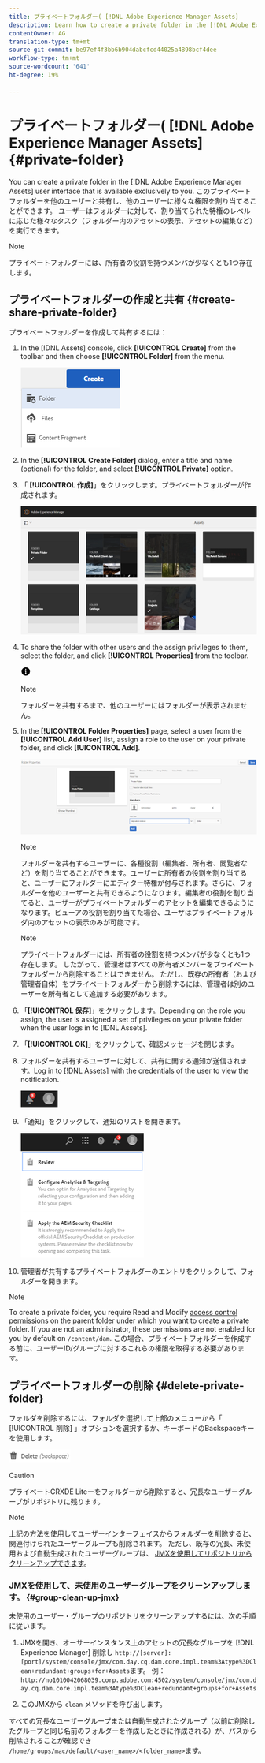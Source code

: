 ```yaml
---
title: プライベートフォルダー( [!DNL Adobe Experience Manager Assets]
description: Learn how to create a private folder in the [!DNL Adobe Experience Manager Assets] and share it with other users and the assign various privileges to them.
contentOwner: AG
translation-type: tm+mt
source-git-commit: be97ef4f3bb6b904dabcfcd44025a4898bcf4dee
workflow-type: tm+mt
source-wordcount: '641'
ht-degree: 19%

---
```



# プライベートフォルダー( [!DNL Adobe Experience Manager Assets] {#private-folder}

You can create a private folder in the [!DNL Adobe Experience Manager Assets] user interface that is available exclusively to you. このプライベートフォルダーを他のユーザーと共有し、他のユーザーに様々な権限を割り当てることができます。 ユーザーはフォルダーに対して、割り当てられた特権のレベルに応じた様々なタスク（フォルダー内のアセットの表示、アセットの編集など）を実行できます。

>[!NOTE]
>
>プライベートフォルダーには、所有者の役割を持つメンバが少なくとも1つ存在します。

## プライベートフォルダーの作成と共有 {#create-share-private-folder}

プライベートフォルダーを作成して共有するには：

1. In the [!DNL Assets] console, click **[!UICONTROL Create]** from the toolbar and then choose **[!UICONTROL Folder]** from the menu.

   ![アセットフォルダーの作成](assets/Create-folder.png)

1. In the **[!UICONTROL Create Folder]** dialog, enter a title and name (optional) for the folder, and select **[!UICONTROL Private]** option.

1. 「 **[!UICONTROL 作成]**」をクリックします。プライベートフォルダーが作成されます。

   ![chlimage_1-413](assets/chlimage_1-413.png)

1. To share the folder with other users and the assign privileges to them, select the folder, and click **[!UICONTROL Properties]** from the toolbar.

   ![情報オプション](assets/do-not-localize/info-circle-icon.png)

   >[!NOTE]
   >
   >フォルダーを共有するまで、他のユーザーにはフォルダーが表示されません。

1. In the **[!UICONTROL Folder Properties]** page, select a user from the **[!UICONTROL Add User]** list, assign a role to the user on your private folder, and click **[!UICONTROL Add]**.

   ![chlimage_1-415](assets/chlimage_1-415.png)

   >[!NOTE]
   >
   >フォルダーを共有するユーザーに、各種役割（編集者、所有者、閲覧者など）を割り当てることができます。ユーザーに所有者の役割を割り当てると、ユーザーにフォルダーにエディター特権が付与されます。さらに、フォルダーを他のユーザーと共有できるようになります。編集者の役割を割り当てると、ユーザーがプライベートフォルダーのアセットを編集できるようになります。ビューアの役割を割り当てた場合、ユーザはプライベートフォルダ内のアセットの表示のみが可能です。

   >[!NOTE]
   >
   >プライベートフォルダーには、所有者の役割を持つメンバが少なくとも1つ存在します。 したがって、管理者はすべての所有者メンバーをプライベートフォルダーから削除することはできません。 ただし、既存の所有者（および管理者自体）をプライベートフォルダーから削除するには、管理者は別のユーザーを所有者として追加する必要があります。

1. 「**[!UICONTROL 保存]**」をクリックします。Depending on the role you assign, the user is assigned a set of privileges on your private folder when the user logs in to [!DNL Assets].
1. 「**[!UICONTROL OK]**」をクリックして、確認メッセージを閉じます。
1. フォルダーを共有するユーザーに対して、共有に関する通知が送信されます。Log in to [!DNL Assets] with the credentials of the user to view the notification.

   ![chlimage_1-416](assets/chlimage_1-416.png)

1. 「通知」をクリックして、通知のリストを開きます。

   ![通知のリスト](assets/Assets-Notification.png)

1. 管理者が共有するプライベートフォルダーのエントリをクリックして、フォルダーを開きます。

>[!NOTE]
>
>To create a private folder, you require Read and Modify [access control permissions](/help/sites-administering/security.md#permissions-in-aem) on the parent folder under which you want to create a private folder. If you are not an administrator, these permissions are not enabled for you by default on `/content/dam`. この場合、プライベートフォルダーを作成する前に、ユーザーID/グループに対するこれらの権限を取得する必要があります。

## プライベートフォルダーの削除 {#delete-private-folder}

フォルダを削除するには、フォルダを選択して上部のメニューから「 [!UICONTROL 削除] 」オプションを選択するか、キーボードのBackspaceキーを使用します。

![トップメニューの削除オプション](assets/delete-option.png)

>[!CAUTION]
>
>プライベートCRXDE Liteーをフォルダーから削除すると、冗長なユーザーグループがリポジトリに残ります。

>[!NOTE]
>
>上記の方法を使用してユーザーインターフェイスからフォルダーを削除すると、関連付けられたユーザーグループも削除されます。
ただし、既存の冗長、未使用および自動生成されたユーザーグループは、 [JMXを使用してリポジトリからクリーンアップできます](#group-clean-up-jmx)。

### JMXを使用して、未使用のユーザーグループをクリーンアップします。 {#group-clean-up-jmx}

未使用のユーザー・グループのリポジトリをクリーンアップするには、次の手順に従います。

1. JMXを開き、オーサーインスタンス上のアセットの冗長なグループを [!DNL Experience Manager] 削除し `http://[server]:[port]/system/console/jmx/com.day.cq.dam.core.impl.team%3Atype%3DClean+redundant+groups+for+Assets`ます。
例： `http://no1010042068039.corp.adobe.com:4502/system/console/jmx/com.day.cq.dam.core.impl.team%3Atype%3DClean+redundant+groups+for+Assets`

1. このJMXから `clean` メソッドを呼び出します。

すべての冗長なユーザーグループまたは自動生成されたグループ（以前に削除したグループと同じ名前のフォルダーを作成したときに作成される）が、パスから削除されることが確認でき `/home/groups/mac/default/<user_name>/<folder_name>`ます。
